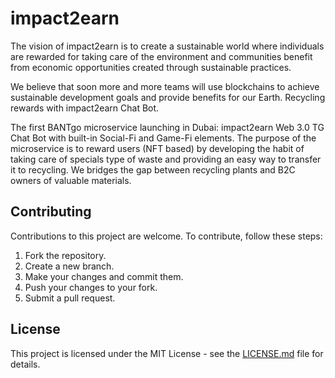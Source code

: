 # impact2earn
The vision of impact2earn is to create a sustainable world where individuals are rewarded for taking care of the environment and communities benefit from economic opportunities created through sustainable practices.

We believe that soon more and more teams will use blockchains to achieve sustainable development goals and provide benefits for our Earth.
Recycling rewards with impact2earn Chat Bot.

The first BANTgo microservice launching in Dubai: impact2earn Web 3.0 TG Chat Bot with built-in Social-Fi and Game-Fi elements. The purpose of the microservice is to reward users (NFT based) by developing the habit of taking care of specials type of waste and providing an easy way to transfer it to recycling. We bridges the gap between recycling plants and B2C owners of valuable materials.
## Contributing
Contributions to this project are welcome. To contribute, follow these steps:
1. Fork the repository.
2. Create a new branch.
3. Make your changes and commit them.
4. Push your changes to your fork.
5. Submit a pull request.
## License
This project is licensed under the MIT License - see the [LICENSE.md](LICENSE.md) file for details.
